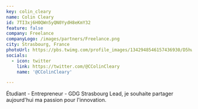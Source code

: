 ```yaml
---
key: colin_cleary
name: Colin Cleary
id: 7TI3xj6H0QWn5yQN0YydH8eKmY32
feature: false
company: Freelance
companyLogo: /images/partners/Freelance.png
city: Strasbourg, France
photoUrl: https://pbs.twimg.com/profile_images/1342948546157436930/D5hwhQkm_400x400.jpg
socials:
  - icon: twitter
    link: https://twitter.com/@CColinCleary
    name: '@CColinCleary'

---
```


Étudiant - Entrepreneur - GDG Strasbourg Lead, je souhaite partager aujourd'hui ma passion pour l'innovation.
